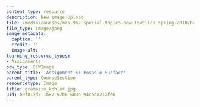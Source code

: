 ```yaml
---
content_type: resource
description: New image Upload
file: /media/courses/mas-962-special-topics-new-textiles-spring-2010/b0f813d51b8757b6603b94cae8217fe6_gramazio_kohler.jpg
file_type: image/jpeg
image_metadata:
  caption: ''
  credit: ''
  image-alt: ''
learning_resource_types:
- Assignments
ocw_type: OCWImage
parent_title: 'Assignment 5: Posable Surface'
parent_type: CourseSection
resourcetype: Image
title: gramazio_kohler.jpg
uid: b0f813d5-1b87-57b6-603b-94cae8217fe6
---
```

